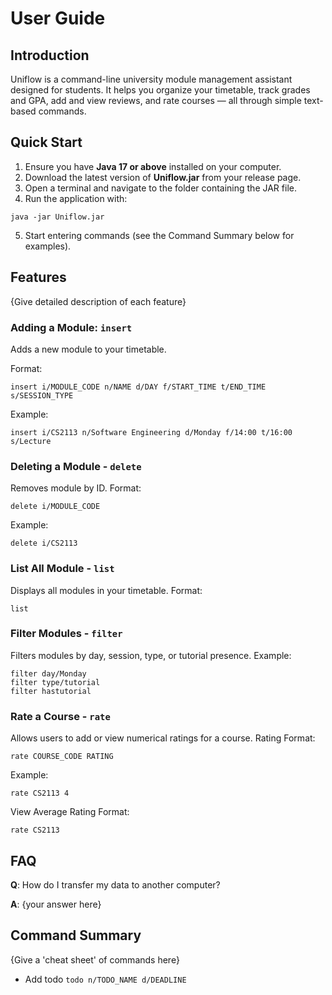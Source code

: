 # User Guide

## Introduction

Uniflow is a command-line university module management assistant designed for students.
It helps you organize your timetable, track grades and GPA, add and view reviews, and rate courses — all through simple text-based commands.

## Quick Start
1. Ensure you have **Java 17 or above** installed on your computer.
2. Download the latest version of **Uniflow.jar** from your release page.
3. Open a terminal and navigate to the folder containing the JAR file.
4. Run the application with:
```commandline
java -jar Uniflow.jar
```
5. Start entering commands (see the Command Summary below for examples).

## Features 

{Give detailed description of each feature}

### Adding a Module: `insert`
Adds a new module to your timetable.

Format:
```commandline
insert i/MODULE_CODE n/NAME d/DAY f/START_TIME t/END_TIME s/SESSION_TYPE
```
Example:
```commandline
insert i/CS2113 n/Software Engineering d/Monday f/14:00 t/16:00 s/Lecture
```

### Deleting a Module - `delete`
Removes module by ID.
Format:
```commandline
delete i/MODULE_CODE
```
Example:
```commandline
delete i/CS2113
```

### List All Module - `list`
Displays all modules in your timetable.
Format:
```commandline
list
```

### Filter Modules - `filter`
Filters modules by day, session, type, or tutorial presence.
Example:
```commandline
filter day/Monday
filter type/tutorial
filter hastutorial
```

### Rate a Course - `rate`
Allows users to add or view numerical ratings for a course.
Rating Format:
```commandline
rate COURSE_CODE RATING
```
Example:
```commandline
rate CS2113 4
```
View Average Rating Format:
```commandline
rate CS2113
```



## FAQ

**Q**: How do I transfer my data to another computer? 

**A**: {your answer here}

## Command Summary

{Give a 'cheat sheet' of commands here}

* Add todo `todo n/TODO_NAME d/DEADLINE`
